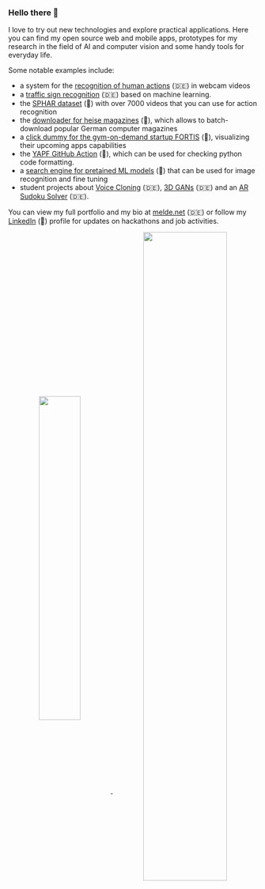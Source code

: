 ### Hello there 👋

I love to try out new technologies and explore practical applications. Here you can find my open source web and mobile apps, prototypes for my research in the field of AI and computer vision and some handy tools for everyday life.

Some notable examples include:
- a system for the [recognition of human actions](https://github.com/AlexanderMelde/Handlungserkennung) (🇩🇪) in webcam videos
- a [traffic sign recognition](https://github.com/AlexanderMelde/Verkehrszeichenerkennung) (🇩🇪) based on machine learning.
- the [SPHAR dataset](https://github.com/AlexanderMelde/SPHAR-Dataset) (🌟) with over 7000 videos that you can use for action recognition
- the [downloader for heise magazines](https://github.com/AlexanderMelde/dl_for_heise) (🌟), which allows to batch-download popular German computer magazines
- a [click dummy for the gym-on-demand startup FORTIS](https://github.com/AlexanderMelde/fortis) (🌟), visualizing their upcoming apps capabilities
- the [YAPF GitHub Action](https://github.com/AlexanderMelde/yapf-action) (🌟), which can be used for checking python code formatting.
- a [search engine for pretained ML models](https://github.com/Q-AMeLiA/searchengine) (🌟) that can be used for image recognition and fine tuning
- student projects about [Voice Cloning](https://github.com/AlexanderMelde/VoiceCloning) (🇩🇪), [3D GANs](https://github.com/AlexanderMelde/3D-GAN) (🇩🇪) and an [AR Sudoku Solver](https://github.com/AlexanderMelde/AR-Sudoku) (🇩🇪).

You can view my full portfolio and my bio at [melde.net](https://melde.net) (🇩🇪) or follow my [LinkedIn](https://www.linkedin.com/in/alexandermelde/) (🌟) profile for updates on hackathons and job activities.

<center>
    <a align="center" href="#">
        <img align="center" style="width: 41%;" src="https://github-readme-stats-final.vercel.app/api/top-langs/?username=AlexanderMelde&langs_count=8&layout=compact&disable_animations=false&theme=swift&line_height=24&hide_border=true">
        <img align="center" style="width: 58%;" src="https://github-readme-stats-final.vercel.app/api?username=AlexanderMelde&show_icons=true&include_all_commits=true&count_private=true&disable_animations=false&theme=swift&line_height=24&custom_title=GitHub%20Stats&hide_border=true">
    </a>
</center>
